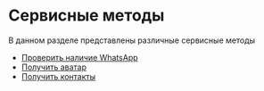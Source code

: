 # Сервисные методы

В данном разделе представлены различные сервисные методы

- [Проверить наличие WhatsApp](/api/service/CheckWhatsapp)
- [Получить аватар](/api/service/GetAvatar)
- [Получить контакты](/api/service/GetContacts)

